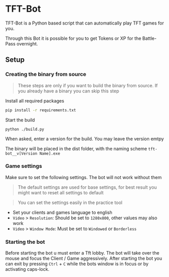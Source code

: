 # TFT-Bot

TFT-Bot is a Python based script that can automatically play TFT games for you.

Through this Bot it is possible for you to get Tokens or XP for the Battle-Pass overnight.

## Setup

### Creating the binary from source

> These steps are only if you want to build the binary from source. If you already have a binary you can skip this step

Install all required packages

````bash
pip install -r requirements.txt
````

Start the build

````
python ./build.py
````

When asked, enter a version for the build. You may leave the version emtpy

The binary will be placed in the dist folder, with the naming scheme `tft-bot__v[Version Name].exe`

### Game settings

Make sure to set the following settings. The bot will not work without them

> The default settings are used for base settings, for best result you might want to reset all settings to default

> You can set the settings easily in the practice tool

- Set your clients and games language to english
- `Video` > `Resolution`: Should be set to `1280x800`, other values may also work
- `Video` > `Window Mode`: Must be set to `Windowed` or `Borderless`

### Starting the bot

Before starting the bot u must enter a Tft lobby.
The bot will take over the mouse and focus the Client / Game aggressively.
After starting the bot you can exit by pressing `Ctrl` + `C` while the bots window is in focus or by activating caps-lock.
